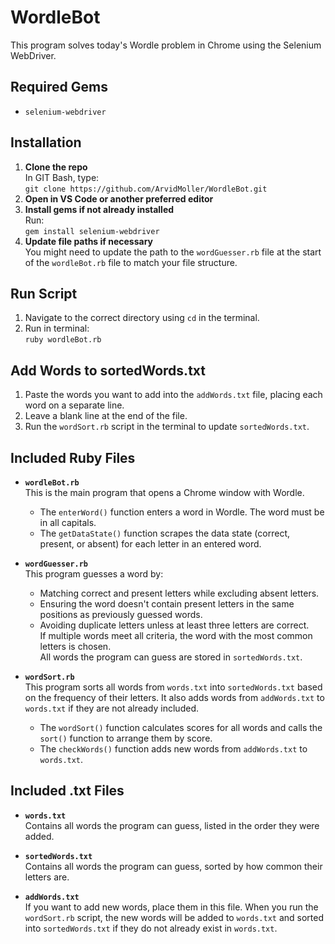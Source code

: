 # WordleBot
This program solves today's Wordle problem in Chrome using the Selenium WebDriver.

## Required Gems
- `selenium-webdriver`

## Installation
1. **Clone the repo**  
   In GIT Bash, type:  
   `git clone https://github.com/ArvidMoller/WordleBot.git`
2. **Open in VS Code or another preferred editor**
3. **Install gems if not already installed**  
   Run:  
   `gem install selenium-webdriver`
4. **Update file paths if necessary**  
   You might need to update the path to the `wordGuesser.rb` file at the start of the `wordleBot.rb` file to match your file structure.

## Run Script
1. Navigate to the correct directory using `cd` in the terminal.
2. Run in terminal:  
   `ruby wordleBot.rb`

## Add Words to sortedWords.txt
1. Paste the words you want to add into the `addWords.txt` file, placing each word on a separate line.  
2. Leave a blank line at the end of the file.  
3. Run the `wordSort.rb` script in the terminal to update `sortedWords.txt`.

## Included Ruby Files
- **`wordleBot.rb`**  
  This is the main program that opens a Chrome window with Wordle.  
  - The `enterWord()` function enters a word in Wordle. The word must be in all capitals.  
  - The `getDataState()` function scrapes the data state (correct, present, or absent) for each letter in an entered word.
  
- **`wordGuesser.rb`**  
  This program guesses a word by:  
  - Matching correct and present letters while excluding absent letters.  
  - Ensuring the word doesn't contain present letters in the same positions as previously guessed words.  
  - Avoiding duplicate letters unless at least three letters are correct.  
  If multiple words meet all criteria, the word with the most common letters is chosen.  
  All words the program can guess are stored in `sortedWords.txt`.
  
- **`wordSort.rb`**  
  This program sorts all words from `words.txt` into `sortedWords.txt` based on the frequency of their letters. It also adds words from `addWords.txt` to `words.txt` if they are not already included.  
  - The `wordSort()` function calculates scores for all words and calls the `sort()` function to arrange them by score.  
  - The `checkWords()` function adds new words from `addWords.txt` to `words.txt`.

## Included .txt Files
- **`words.txt`**  
  Contains all words the program can guess, listed in the order they were added.
  
- **`sortedWords.txt`**  
  Contains all words the program can guess, sorted by how common their letters are.
  
- **`addWords.txt`**  
  If you want to add new words, place them in this file. When you run the `wordSort.rb` script, the new words will be added to `words.txt` and sorted into `sortedWords.txt` if they do not already exist in `words.txt`.